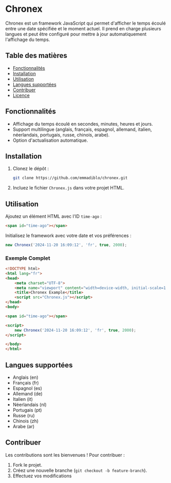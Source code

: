 
# Chronex

Chronex est un framework JavaScript qui permet d'afficher le temps écoulé entre une date spécifiée et le moment actuel. Il prend en charge plusieurs langues et peut être configuré pour mettre à jour automatiquement l'affichage du temps.

## Table des matières

- [Fonctionnalités](#fonctionnalités)
- [Installation](#installation)
- [Utilisation](#utilisation)
- [Langues supportées](#langues-supportées)
- [Contribuer](#contribuer)
- [Licence](#licence)

## Fonctionnalités

- Affichage du temps écoulé en secondes, minutes, heures et jours.
- Support multilingue (anglais, français, espagnol, allemand, italien, néerlandais, portugais, russe, chinois, arabe).
- Option d'actualisation automatique.

## Installation

1. Clonez le dépôt :
   ```bash
   git clone https://github.com/emmadiblo/chronex.git
   ```
2. Incluez le fichier `Chronex.js` dans votre projet HTML.

## Utilisation

Ajoutez un élément HTML avec l'ID `time-ago` :

```html
<span id="time-ago"></span>
```

Initialisez le framework avec votre date et vos préférences :

```javascript
new Chronex('2024-11-20 16:09:12', 'fr', true, 2000);
```

### Exemple Complet

```html
<!DOCTYPE html>
<html lang="fr">
<head>
    <meta charset="UTF-8">
    <meta name="viewport" content="width=device-width, initial-scale=1.0">
    <title>Chronex Example</title>
    <script src="Chronex.js"></script>
</head>
<body>

<span id="time-ago"></span>

<script>
    new Chronex('2024-11-20 16:09:12', 'fr', true, 2000);
</script>

</body>
</html>
```

## Langues supportées

- Anglais (en)
- Français (fr)
- Espagnol (es)
- Allemand (de)
- Italien (it)
- Néerlandais (nl)
- Portugais (pt)
- Russe (ru)
- Chinois (zh)
- Arabe (ar)

## Contribuer

Les contributions sont les bienvenues ! Pour contribuer :

1. Fork le projet.
2. Créez une nouvelle branche (`git checkout -b feature-branch`).
3. Effectuez vos modifications
